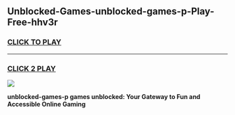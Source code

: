 
## Unblocked-Games-unblocked-games-p-Play-Free-hhv3r
<h3>
<a href="https://premium76.site?title=unblocked-games-p&ref=09A">CLICK TO PLAY</a></h3>
<hr>

<h3>
<a href="https://premium76.site?title=unblocked-games-p&ref=09A">CLICK 2 PLAY</a>
  
</h3>

<a href="https://premium76.site?title=unblocked-games-p&ref=09A"><img src="https://clearcache.store/games.png"></a>


**unblocked-games-p games unblocked: Your Gateway to Fun and Accessible Online Gaming**
